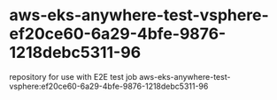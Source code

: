 # aws-eks-anywhere-test-vsphere-ef20ce60-6a29-4bfe-9876-1218debc5311-96
repository for use with E2E test job aws-eks-anywhere-test-vsphere:ef20ce60-6a29-4bfe-9876-1218debc5311-96
